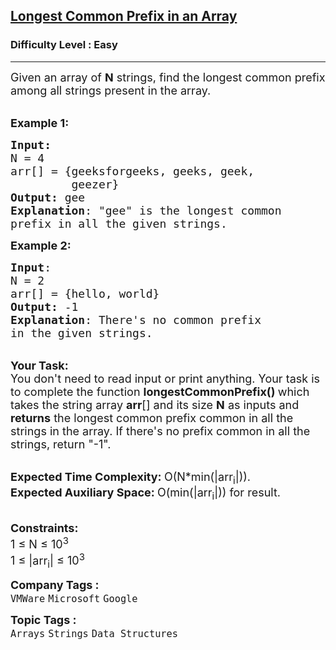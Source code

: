 <h2><a href="https://www.geeksforgeeks.org/problems/longest-common-prefix-in-an-array5129/1?page=1&category=Arrays&sprint=94ade6723438d94ecf0c00c3937dad55&sortBy=submissions">Longest Common Prefix in an Array</a></h2><h3>Difficulty Level : Easy</h3><hr><div class="problems_problem_content__Xm_eO"><p><span style="font-size: 18px;">Given an array of <strong>N</strong> strings, find the longest common prefix among all strings present in the array.</span></p>
<p><br><span style="font-size: 18px;"><strong>Example 1:</strong></span></p>
<pre><span style="font-size: 18px;"><strong>Input:</strong>
N = 4
arr[] = {geeksforgeeks, geeks, geek,
&nbsp;        geezer}
<strong>Output:</strong> gee
<strong>Explanation</strong>: "gee" is the longest common
prefix in all the given strings.</span>
</pre>
<p><span style="font-size: 18px;"><strong>Example 2:</strong></span></p>
<pre><span style="font-size: 18px;"><strong>Input</strong>: 
N = 2
arr[] = {hello, world}
<strong>Output:</strong> -1
<strong>Explanation</strong>: There's no common prefix
in the given strings.</span>
</pre>
<p><br><span style="font-size: 18px;"><strong>Your Task:</strong><br>You don't need to read input or print anything. Your task is to complete the function&nbsp;<strong>longestCommonPrefix()&nbsp;</strong>which takes the string array <strong>arr</strong>[] and its size <strong>N</strong> as inputs and <strong>returns</strong> the longest common prefix common in all the strings in the array. If there's no prefix common in all the strings, return "-1".</span></p>
<p><br><span style="font-size: 18px;"><strong>Expected Time Complexity:&nbsp;</strong>O(N*min(|arr<sub>i</sub>|)).<br><strong>Expected Auxiliary Space:&nbsp;</strong>O(min(|arr<sub>i</sub>|)) for result.</span></p>
<p><br><span style="font-size: 18px;"><strong>Constraints:</strong><br>1 ≤ N ≤ 10<sup>3</sup><br>1 ≤ |arr<sub>i</sub>| ≤ 10<sup>3</sup></span></p></div><p><span style=font-size:18px><strong>Company Tags : </strong><br><code>VMWare</code>&nbsp;<code>Microsoft</code>&nbsp;<code>Google</code>&nbsp;<br><p><span style=font-size:18px><strong>Topic Tags : </strong><br><code>Arrays</code>&nbsp;<code>Strings</code>&nbsp;<code>Data Structures</code>&nbsp;